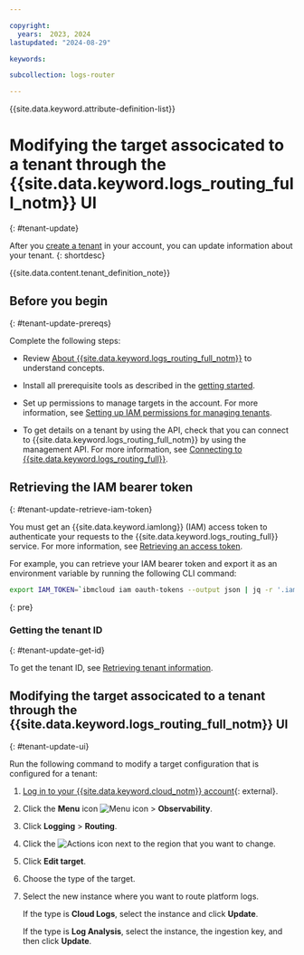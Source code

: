 ```yaml
---

copyright:
  years:  2023, 2024
lastupdated: "2024-08-29"

keywords:

subcollection: logs-router

---
```


{{site.data.keyword.attribute-definition-list}}

# Modifying the target associcated to a tenant through the {{site.data.keyword.logs_routing_full_notm}} UI
{: #tenant-update}

After you [create a tenant](/docs/logs-router?topic=logs-router-onboarding) in your account, you can update information about your tenant.
{: shortdesc}

{{site.data.content.tenant_definition_note}}



## Before you begin
{: #tenant-update-prereqs}

Complete the following steps:

- Review [About {{site.data.keyword.logs_routing_full_notm}}](/docs/logs-router?topic=logs-router-about) to understand concepts.

- Install all prerequisite tools as described in the [getting started](/docs/logs-router?topic=logs-router-getting-started&interface=ui#getting-started-before-you-begin-2).

- Set up permissions to manage targets in the account. For more information, see [Setting up IAM permissions for managing tenants](/docs/logs-router?topic=logs-router-tenant-iam-permissions).

- To get details on a tenant by using the API, check that you can connect to {{site.data.keyword.logs_routing_full_notm}} by using the management API. For more information, see [Connecting to {{site.data.keyword.logs_routing_full}}](/docs/logs-router?topic=logs-router-about#about_connecting).



## Retrieving the IAM bearer token
{: #tenant-update-retrieve-iam-token}

You must get an {{site.data.keyword.iamlong}} (IAM) access token to authenticate your requests to the {{site.data.keyword.logs_routing_full}} service. For more information, see [Retrieving an access token](/docs/logs-router?topic=logs-router-retrieve-access-token).

For example, you can retrieve your IAM bearer token and export it as an environment variable by running the following CLI command:

```sh
export IAM_TOKEN=`ibmcloud iam oauth-tokens --output json | jq -r '.iam_token'`
```
{: pre}


### Getting the tenant ID
{: #tenant-update-get-id}

To get the tenant ID, see [Retrieving tenant information](/docs/logs-router?topic=logs-router-tenant-get).


## Modifying the target associcated to a tenant through the {{site.data.keyword.logs_routing_full_notm}} UI
{: #tenant-update-ui}


Run the following command to modify a target configuration that is configured for a tenant:

1. [Log in to your {{site.data.keyword.cloud_notm}} account](https://cloud.ibm.com/login){: external}.

2. Click the **Menu** icon ![Menu icon](../icons/icon_hamburger.svg "Menu") &gt; **Observability**.

3. Click **Logging** > **Routing**.

4. Click the ![Actions icon](../icons/action-menu-icon.svg "Actions") next to the region that you want to change.

5. Click **Edit target**.

6. Choose the type of the target.

7. Select the new instance where you want to route platform logs.

    If the type is **Cloud Logs**, select the instance and click **Update**.

    If the type is **Log Analysis**, select the instance, the ingestion key, and then click **Update**.
